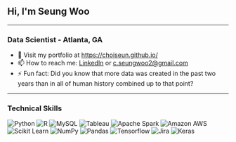 ## Hi, I'm Seung Woo

---

### Data Scientist - Atlanta, GA

- 🔭 Visit my portfolio at https://choiseun.github.io/
- 📫 How to reach me: [LinkedIn](https://www.linkedin.com/in/seung-woo-choi/) or c.seungwoo2@gmail.com
- ⚡ Fun fact: Did you know that more data was created in the past two years than in all of human history combined up to that point?

---

### Technical Skills

![Python](https://img.shields.io/badge/Python-FFD43B?style=for-the-badge&logo=python&logoColor=blue)
![R](https://img.shields.io/badge/R-276DC3?style=for-the-badge&logo=r&logoColor=white)
![MySQL](https://img.shields.io/badge/MySQL-005C84?style=for-the-badge&logo=mysql&logoColor=white)
![Tableau](https://img.shields.io/badge/Tableau-E97627?style=for-the-badge&logo=Tableau&logoColor=white)
![Apache Spark](https://img.shields.io/badge/Apache_Spark-FFFFFF?style=for-the-badge&logo=apachespark&logoColor=#E35A16)
![Amazon AWS](https://img.shields.io/badge/Amazon_AWS-FF9900?style=for-the-badge&logo=amazonaws&logoColor=white)
![Scikit Learn](https://img.shields.io/badge/scikit_learn-F7931E?style=for-the-badge&logo=scikit-learn&logoColor=white)
![NumPy](https://img.shields.io/badge/Numpy-777BB4?style=for-the-badge&logo=numpy&logoColor=white)
![Pandas](https://img.shields.io/badge/Pandas-2C2D72?style=for-the-badge&logo=pandas&logoColor=white)
![Tensorflow](https://img.shields.io/badge/TensorFlow-FF6F00?style=for-the-badge&logo=tensorflow&logoColor=white)
![Jira](https://img.shields.io/badge/Jira-0052CC?style=for-the-badge&logo=Jira&logoColor=white)
![Keras](https://img.shields.io/badge/Keras-FF0000?style=for-the-badge&logo=keras&logoColor=white)

